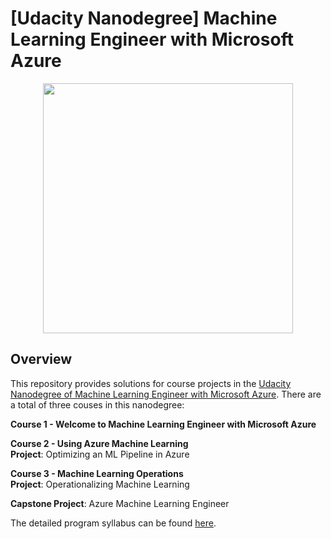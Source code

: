 # [Udacity Nanodegree] Machine Learning Engineer with Microsoft Azure
<div align="center">
    <img src="https://cdn.sanity.io/images/tlr8oxjg/production/59ecbbe349de896c1e4f3ef626f7f6edba99fddf-1350x756.png" height=400"/>
</div>

## Overview
This repository provides solutions for course projects in the [Udacity Nanodegree of Machine Learning Engineer with Microsoft Azure](https://www.udacity.com/course/machine-learning-engineer-for-microsoft-azure-nanodegree--nd00333). There are a total of three couses in this nanodegree:

__Course 1 - Welcome to Machine Learning Engineer with Microsoft Azure__

__Course 2 - Using Azure Machine Learning__ \
__Project__: Optimizing an ML Pipeline in Azure

__Course 3 - Machine Learning Operations__ \
__Project__: Operationalizing Machine Learning

__Capstone Project__: Azure Machine Learning Engineer

The detailed program syllabus can be found [here](Program_Syllabus.pdf).